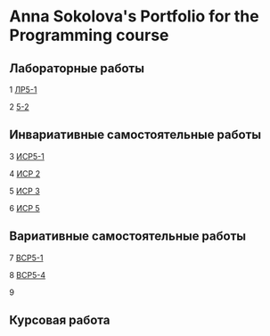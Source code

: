 # Anna Sokolova's Portfolio for the Programming course

## Лабораторные работы
1 [ЛР5-1](https://github.com/calabiyauspace/ProgrammingPortfolio/blob/main/Lr5.md)

2 [5-2](https://github.com/calabiyauspace/ProgrammingPortfolio/blob/main/LR5-2.py)

## Инвариативные самостоятельные работы

3 [ИСР5-1](https://github.com/calabiyauspace/ProgrammingPortfolio/blob/main/isr5-1.md)

4 [ИСР 2]()

5 [ИСР 3]()

6 [ИСР 5]()

## Вариативные самостоятельные работы

7 [ВСР5-1](https://github.com/calabiyauspace/ProgrammingPortfolio/blob/main/vsr5-1.md)

8 [ВСР5-4](https://github.com/calabiyauspace/ProgrammingPortfolio/blob/main/vsr5-4.md)

9 []()

## Курсовая работа


